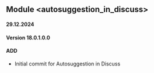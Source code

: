 ## Module <autosuggestion_in_discuss>

#### 29.12.2024
#### Version 18.0.1.0.0
#### ADD
- Initial commit for Autosuggestion in Discuss
